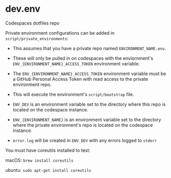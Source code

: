 # dev.env

Codespaces dotfiles repo

Private environment configurations can be added in `script/private_environments`:

- This assumes that you have a private repo named `ENVIRONMENT_NAME.env`.
- These will only be pulled in on codespaces with the enviornment's `ENV_{ENVIRONMENT_NAME}_ACCESS_TOKEN` environment variable.
- The `ENV_{ENVIRONMENT_NAME}_ACCESS_TOKEN` environment variable must be a GitHub Personal Access Token with read access to the private environment repo.
- This will execute the environment's `script/bootstrap` file.

- `ENV_DEV` is an environment variable set to the directory where this repo is located on the codespace instance.
- `ENV_{ENVIRONMENT_NAME}` is an environment variable set to the directory where the private environment's repo is located on the codespace instance.
- `error.log` will be created in `ENV_DEV` with any errors logged to `stderr`

You must have coreutils installed to test:

macOS: `brew install coreutils`

ubuntu: `sudo apt-get install coreutils`
